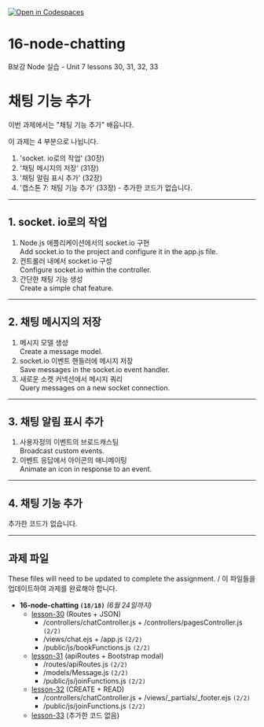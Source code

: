 [![Open in Codespaces](https://classroom.github.com/assets/launch-codespace-2972f46106e565e64193e422d61a12cf1da4916b45550586e14ef0a7c637dd04.svg)](https://classroom.github.com/open-in-codespaces?assignment_repo_id=15292755)
# 16-node-chatting

B보강 Node 실습 - Unit 7 lessons 30, 31, 32, 33

# 채팅 기능 추가

이번 과제에서는 "채팅 기능 추가" 배웁니다.

이 과제는 4 부분으로 나뉩니다.

1. 'socket. io로의 작업' (30장)
2. '채팅 메시지의 저장' (31장)
3. '채팅 알림 표시 추가' (32장)
4. '캡스톤 7: 채팅 기능 추가' (33장) - 추가한 코드가 없습니다.

---

## 1. socket. io로의 작업

1. Node.js 애플리케이션에서의 socket.io 구현<br>
   Add socket.io to the project and configure it in the app.js file.
2. 컨트롤러 내에서 socket.io 구성<br>
   Configure socket.io within the controller.
3. 간단한 채팅 기능 생성<br>
   Create a simple chat feature.

---

## 2. 채팅 메시지의 저장

1. 메시지 모델 생성<br>
   Create a message model.
2. socket.io 이벤트 핸들러에 메시지 저장<br>
   Save messages in the socket.io event handler.
3. 새로운 소켓 커넥션에서 메시지 쿼리<br>
   Query messages on a new socket connection.

---

## 3. 채팅 알림 표시 추가

1. 사용자정의 이벤트의 브로드캐스팅<br>
   Broadcast custom events.
2. 이벤트 응답에서 아이콘의 애니메이팅<br>
   Animate an icon in response to an event.

---

## 4. 채팅 기능 추가

추가한 코드가 없습니다.

---

## 과제 파일

These files will need to be updated to complete the assignment. / 이 파일들을 업데이트하여 과제를 완료해야 합니다.

- **16-node-chatting `(18/18)`** _(6월 24일까지)_
  - [lesson-30](./lesson-30) (Routes + JSON)
    - /controllers/chatController.js + /controllers/pagesController.js `(2/2)`
    - /views/chat.ejs + /app.js `(2/2)`
    - /public/js/bookFunctions.js `(2/2)`
  - [lesson-31](./lesson-31) (apiRoutes + Bootstrap modal)
    - /routes/apiRoutes.js `(2/2)`
    - /models/Message.js `(2/2)`
    - /public/js/joinFunctions.js `(2/2)`
  - [lesson-32](./lesson-32) (CREATE + READ)
    - /controllers/chatController.js + /views/\_partials/\_footer.ejs `(2/2)`
    - /public/js/joinFunctions.js `(2/2)`
  - [lesson-33](./lesson-33) (추가한 코드 없음)
